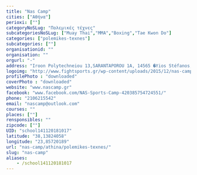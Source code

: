 ```yaml
---
title: "Nas Camp"
cities: ["Αθήνα"]
perioxi: [""]
categoryNoSLug: "Πολεμικές τέχνες"
subcategoriesNoSLug: ["Muay Thai","MMA","Boxing","Tae Kwon Do"]
categories: ["polemikes-texnes"]
subcategories: [""]
organisationid: ""
organisation: ""
orgurl: "-"
address: "Iroon Polytechneiou 13,SARANTAPOROU 1A, 14565 �Yios Stéfanos, Attiki, Greece"
logoimg: "http://www.fightsports.gr/wp-content/uploads/2015/12/nas-camp-logo.jpg"
profilePhoto : "downloaded"
coverPhoto : "downloaded"
website: "www.nascamp.gr"
facebook: "www.facebook.com/NAS-Sports-Camp-420385754724551/"
phone: "2106215542"
email: "nascamp@outlook.com"
courses: ""
places: [""]
rensponsibles: ""
zipcode: [""]
UID: "school141120181017"
latitude: "38,13824058"
longitude: "23,85720189"
url: "nas-camp/athina/polemikes-texnes/"
slug: "nas-camp"
aliases:
    - /school141120181017
---
```





